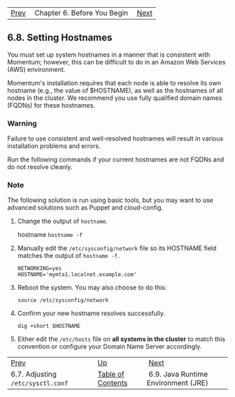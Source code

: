 |     |     |     |
| --- | --- | --- |
| [Prev](byb.sysctl.conf)  | Chapter 6. Before You Begin |  [Next](byb.jre) |

## 6.8. Setting Hostnames

<a class="indexterm" name="idp417632"></a>

You must set up system hostnames in a manner that is consistent with Momentum; however, this can be difficult to do in an Amazon Web Services (AWS) environment.

Momentum's installation requires that each node is able to resolve its own hostname (e.g., the value of $HOSTNAME), as well as the hostnames of all nodes in the cluster. We recommend you use fully qualified domain names (FQDNs) for these hostnames.

### Warning

Failure to use consistent and well-resolved hostnames will result in various installation problems and errors.

Run the following commands if your current hostnames are not FQDNs and do not resolve cleanly.

### Note

The following solution is run using basic tools, but you may want to use advanced solutions such as Puppet and cloud-config.

1.  Change the output of `hostname`.

    hostname `hostname -f`
2.  Manually edit the `/etc/sysconfig/network` file so its HOSTNAME field matches the output of `hostname -f`.

    ```
    NETWORKING=yes
    HOSTNAME='mymta1.localnet.example.com'
    ```

3.  Reboot the system. You may also choose to do this:

    `source /etc/sysconfig/network`
4.  Confirm your new hostname resolves successfully.

    `dig +short $HOSTNAME`
5.  Either edit the `/etc/hosts` file on **all systems in the cluster**                        to match this convention or configure your Domain Name Server accordingly.

|     |     |     |
| --- | --- | --- |
| [Prev](byb.sysctl.conf)  | [Up](before_you_begin) |  [Next](byb.jre) |
| 6.7. Adjusting `/etc/sysctl.conf`  | [Table of Contents](index) |  6.9. Java Runtime Environment (JRE) |

